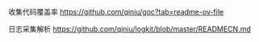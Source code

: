 
收集代码覆盖率
https://github.com/qiniu/goc?tab=readme-ov-file

日志采集解析
https://github.com/qiniu/logkit/blob/master/READMECN.md